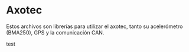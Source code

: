 # Axotec
Estos archivos son librerías para utilizar el axotec, tanto su acelerómetro (BMA250), GPS y la comunicación CAN.

test
